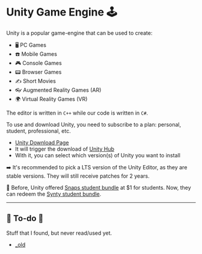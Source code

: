 # Unity Game Engine 🕹️

<div class="row row-cols-lg-2"><div>

Unity is a popular game-engine that can be used to create:

* 🖥️ PC Games
* ☎️ Mobile Games
* 🎮 Console Games
* 📟 Browser Games
* ✍️ Short Movies
* 👓 Augmented Reality Games (AR)
* 🌍 Virtual Reality Games (VR)

The editor is written in `C++` while our code is written in `C#`.
</div><div>

To use and download Unity, you need to subscribe to a plan: personal, student, professional, etc.

* [Unity Download Page](https://unity.com/pricing#plans-student-and-hobbyist)
* It will trigger the download of [Unity Hub](https://unity.com/unity-hub)
* With it, you can select which version(s) of Unity you want to install

➡️ It's recommended to pick a LTS version of the Unity Editor, as they are stable versions. They will still receive patches for 2 years.

🏫 Before, Unity offered [Snaps student bundle](https://assetstore.unity.com/browse/student-plan-pack) at $1 for students. Now, they can redeem the [Synty student bundle](https://assetstore.unity.com/student-plan-pack1).
</div></div>

<hr class="sep-both">

## 👻 To-do 👻

Stuff that I found, but never read/used yet.

<div class="row row-cols-lg-2"><div>

* [_old](_old.md)
</div><div>
</div></div>